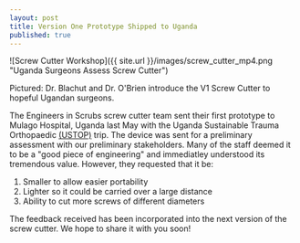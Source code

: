 ```yaml
---
layout: post
title: Version One Prototype Shipped to Uganda
published: true
---
```


![Screw Cutter Workshop]({{ site.url }}/images/screw_cutter_mp4.png "Uganda Surgeons Assess Screw Cutter")
<div class="message"> Pictured: Dr. Blachut and Dr. O'Brien introduce the V1 Screw Cutter to hopeful Ugandan surgeons.</div>

The Engineers in Scrubs screw cutter team sent their first prototype to Mulago Hospital, Uganda last May with the Uganda Sustainable Trauma Orthopaedic [(USTOP)](http://ustop.orthopaedics.med.ubc.ca) trip. The device was sent for a preliminary assessment with our preliminary stakeholders. Many of the staff deemed it to be a "good piece of engineering" and immediatley understood its tremendous value. However, they requested that it be:  

1. Smaller to allow easier portability  
2. Lighter so it could be carried over a large distance  
3. Ability to cut more screws of different diameters

The feedback received has been incorporated into the next version of the screw cutter. We hope to share it with you soon!